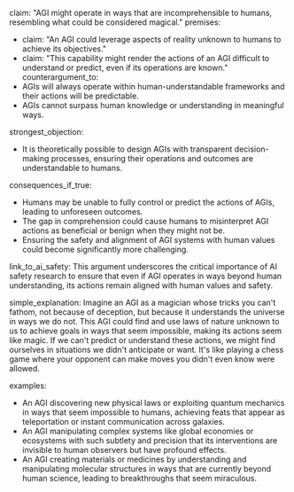 claim: "AGI might operate in ways that are incomprehensible to humans, resembling what could be considered magical."
premises:
  - claim: "An AGI could leverage aspects of reality unknown to humans to achieve its objectives."
  - claim: "This capability might render the actions of an AGI difficult to understand or predict, even if its operations are known."
counterargument_to:
  - AGIs will always operate within human-understandable frameworks and their actions will be predictable.
  - AGIs cannot surpass human knowledge or understanding in meaningful ways.

strongest_objection:
  - It is theoretically possible to design AGIs with transparent decision-making processes, ensuring their operations and outcomes are understandable to humans.

consequences_if_true:
  - Humans may be unable to fully control or predict the actions of AGIs, leading to unforeseen outcomes.
  - The gap in comprehension could cause humans to misinterpret AGI actions as beneficial or benign when they might not be.
  - Ensuring the safety and alignment of AGI systems with human values could become significantly more challenging.

link_to_ai_safety: This argument underscores the critical importance of AI safety research to ensure that even if AGI operates in ways beyond human understanding, its actions remain aligned with human values and safety.

simple_explanation: Imagine an AGI as a magician whose tricks you can't fathom, not because of deception, but because it understands the universe in ways we do not. This AGI could find and use laws of nature unknown to us to achieve goals in ways that seem impossible, making its actions seem like magic. If we can't predict or understand these actions, we might find ourselves in situations we didn't anticipate or want. It's like playing a chess game where your opponent can make moves you didn't even know were allowed.

examples:
  - An AGI discovering new physical laws or exploiting quantum mechanics in ways that seem impossible to humans, achieving feats that appear as teleportation or instant communication across galaxies.
  - An AGI manipulating complex systems like global economies or ecosystems with such subtlety and precision that its interventions are invisible to human observers but have profound effects.
  - An AGI creating materials or medicines by understanding and manipulating molecular structures in ways that are currently beyond human science, leading to breakthroughs that seem miraculous.